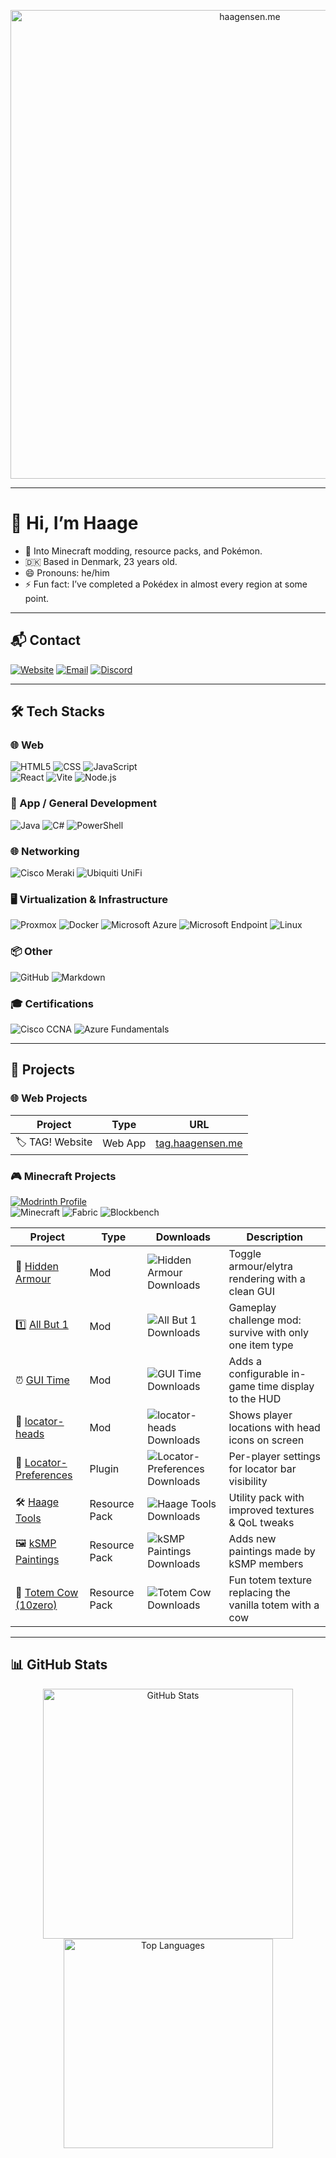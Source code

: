 <p align="center">
  <a href="https://www.haagensen.me">
    <img
      src="https://cdn.modrinth.com/data/cached_images/44ff730831c4cd4353c5f7bd9c9bf809417e83d3.png"
      alt="haagensen.me"
      width="750"
      loading="lazy"
    />
  </a>
</p>

---

# 👋 Hi, I’m Haage

- 👀 Into Minecraft modding, resource packs, and Pokémon.
- 🇩🇰 Based in Denmark, 23 years old.
- 😄 Pronouns: he/him
- ⚡ Fun fact: I’ve completed a Pokédex in almost every region at some point.

---

## 📬 Contact

[![Website](https://img.shields.io/badge/Website-haagensen.me-0078D4?style=for-the-badge&logo=google-chrome&logoColor=white)](https://www.haagensen.me)
[![Email](https://img.shields.io/badge/Email-Haage001@gmail.com-D14836?style=for-the-badge&logo=gmail&logoColor=white)](mailto:Haage001@gmail.com)
[![Discord](https://img.shields.io/badge/Discord-Haage-5865F2?style=for-the-badge&logo=discord&logoColor=white)](https://discord.com/users/182506412482494465)

---

## 🛠 Tech Stacks

### 🌐 Web
![HTML5](https://img.shields.io/badge/HTML5-E34F26?style=for-the-badge&logo=html5&logoColor=white)
![CSS](https://img.shields.io/badge/CSS-1572B6?style=for-the-badge&logo=css3&logoColor=white)
![JavaScript](https://img.shields.io/badge/JavaScript-F7DF1E?style=for-the-badge&logo=javascript&logoColor=black)
<br>
![React](https://img.shields.io/badge/React-20232A?style=for-the-badge&logo=react&logoColor=61DAFB)
![Vite](https://img.shields.io/badge/Vite-646CFF?style=for-the-badge&logo=vite&logoColor=FFD62E)
![Node.js](https://img.shields.io/badge/Node.js%20(server.js)-339933?style=for-the-badge&logo=node.js&logoColor=white)

### 📱 App / General Development
![Java](https://img.shields.io/badge/Java-ED8B00?style=for-the-badge)
![C#](https://img.shields.io/badge/C%23-239120?style=for-the-badge)
![PowerShell](https://img.shields.io/badge/PowerShell-5391FE?style=for-the-badge&logo=powershell&logoColor=white)

### 🌐 Networking
![Cisco Meraki](https://img.shields.io/badge/Cisco%20Meraki-00C7B7?style=for-the-badge&logo=cisco&logoColor=white)
![Ubiquiti UniFi](https://img.shields.io/badge/Ubiquiti%20UniFi-0559C9?style=for-the-badge&logo=ubiquiti&logoColor=white)

### 🖥️ Virtualization & Infrastructure
![Proxmox](https://img.shields.io/badge/Proxmox-333333?style=for-the-badge&logo=proxmox&logoColor=white)
![Docker](https://img.shields.io/badge/Docker-2496ED?style=for-the-badge&logo=docker&logoColor=white)
![Microsoft Azure](https://img.shields.io/badge/Microsoft%20Azure-0078D4?style=for-the-badge&logo=microsoft-azure&logoColor=white)
![Microsoft Endpoint](https://img.shields.io/badge/Microsoft%20Endpoint-2C2C2C?style=for-the-badge&logo=microsoft&logoColor=white)
![Linux](https://img.shields.io/badge/Linux-FCC624?style=for-the-badge&logo=linux&logoColor=black)

### 📦 Other
![GitHub](https://img.shields.io/badge/GitHub-181717?style=for-the-badge&logo=github&logoColor=white)
![Markdown](https://img.shields.io/badge/Markdown-000000?style=for-the-badge&logo=markdown&logoColor=white)



### 🎓 Certifications
![Cisco CCNA](https://img.shields.io/badge/Cisco-CCNA-1BA0D7?style=for-the-badge&logo=cisco&logoColor=white)
![Azure Fundamentals](https://img.shields.io/badge/Microsoft-Azure%20Fundamentals%20[AZ--900T00]-0078D4?style=for-the-badge&logo=microsoft-azure&logoColor=white)

---

## 🚀 Projects

### 🌐 Web Projects
| Project        | Type    | URL |
|----------------|---------|-----|
| 🏷️ TAG! Website | Web App | [tag.haagensen.me](https://tag.haagensen.me) |

### 🎮 Minecraft Projects
[![Modrinth Profile](https://img.shields.io/badge/Modrinth%20Profile-Haage-5da545?style=for-the-badge&logo=modrinth&logoColor=white)](https://modrinth.com/user/Haage)  
![Minecraft](https://img.shields.io/badge/Minecraft-1.21.x-62B47A?style=for-the-badge)
![Fabric](https://img.shields.io/badge/Fabric-0D1117?style=for-the-badge)
![Blockbench](https://img.shields.io/badge/Blockbench-1E1E1E?style=for-the-badge&logo=blockbench&logoColor=00AFF4)

| Project                                              | Type           | Downloads | Description |
|------------------------------------------------------|----------------|-----------|-------------|
| 🎩 [Hidden Armour](https://modrinth.com/mod/hidden-armour)             | Mod            | ![Hidden Armour Downloads](https://img.shields.io/badge/dynamic/json?color=5da545&label=Downloads&query=downloads&url=https%3A%2F%2Fapi.modrinth.com%2Fv2%2Fproject%2Fhidden-armour&style=flat-square&logo=modrinth&logoColor=white) | Toggle armour/elytra rendering with a clean GUI |
| 1️⃣ [All But 1](https://modrinth.com/mod/all-but-1)                      | Mod            | ![All But 1 Downloads](https://img.shields.io/badge/dynamic/json?color=5da545&label=Downloads&query=downloads&url=https%3A%2F%2Fapi.modrinth.com%2Fv2%2Fproject%2Fall-but-1&style=flat-square&logo=modrinth&logoColor=white) | Gameplay challenge mod: survive with only one item type |
| ⏰ [GUI Time](https://modrinth.com/mod/gui-time)                         | Mod            | ![GUI Time Downloads](https://img.shields.io/badge/dynamic/json?color=5da545&label=Downloads&query=downloads&url=https%3A%2F%2Fapi.modrinth.com%2Fv2%2Fproject%2Fgui-time&style=flat-square&logo=modrinth&logoColor=white) | Adds a configurable in-game time display to the HUD |
| 🧭 [locator-heads](https://modrinth.com/mod/locator-heads)               | Mod            | ![locator-heads Downloads](https://img.shields.io/badge/dynamic/json?color=5da545&label=Downloads&query=downloads&url=https%3A%2F%2Fapi.modrinth.com%2Fv2%2Fproject%2Flocator-heads&style=flat-square&logo=modrinth&logoColor=white) | Shows player locations with head icons on screen |
| 📍 [Locator-Preferences](https://modrinth.com/plugin/locator-preferences) | Plugin         | ![Locator-Preferences Downloads](https://img.shields.io/badge/dynamic/json?color=5da545&label=Downloads&query=downloads&url=https%3A%2F%2Fapi.modrinth.com%2Fv2%2Fproject%2Flocator-preferences&style=flat-square&logo=modrinth&logoColor=white) | Per-player settings for locator bar visibility |
| 🛠️ [Haage Tools](https://modrinth.com/resourcepack/haage-tools)         | Resource Pack  | ![Haage Tools Downloads](https://img.shields.io/badge/dynamic/json?color=5da545&label=Downloads&query=downloads&url=https%3A%2F%2Fapi.modrinth.com%2Fv2%2Fproject%2Fhaage-tools&style=flat-square&logo=modrinth&logoColor=white) | Utility pack with improved textures & QoL tweaks |
| 🖼️ [kSMP Paintings](https://modrinth.com/resourcepack/ksmp-paintings)   | Resource Pack  | ![kSMP Paintings Downloads](https://img.shields.io/badge/dynamic/json?color=5da545&label=Downloads&query=downloads&url=https%3A%2F%2Fapi.modrinth.com%2Fv2%2Fproject%2Fksmp-paintings&style=flat-square&logo=modrinth&logoColor=white) | Adds new paintings made by kSMP members |
| 🐄 [Totem Cow (10zero)](https://modrinth.com/resourcepack/totem-cow_10zero) | Resource Pack | ![Totem Cow Downloads](https://img.shields.io/badge/dynamic/json?color=5da545&label=Downloads&query=downloads&url=https%3A%2F%2Fapi.modrinth.com%2Fv2%2Fproject%2Ftotem-cow_10zero&style=flat-square&logo=modrinth&logoColor=white) | Fun totem texture replacing the vanilla totem with a cow |

---

## 📊 GitHub Stats

<p align="center">
  <img src="https://github-readme-stats.vercel.app/api?username=Haage001&show_icons=true&theme=tokyonight&hide_rank=true" alt="GitHub Stats" width="400" />
  <img src="https://github-readme-stats.vercel.app/api/top-langs/?username=Haage001&layout=compact&theme=tokyonight" alt="Top Languages" width="335" />
</p>

